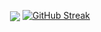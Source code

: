 <p align="center">
<a href="https://github.com/polystyrene-foam">
  <img align="center" src="https://github-readme-stats.vercel.app/api?username=polystyrene-foam" /></a>
<a href="https://git.io/streak-stats"><img src="https://streak-stats.demolab.com?user=polystyrene-foam&theme=radical" alt="GitHub Streak" /></a>
</p>
